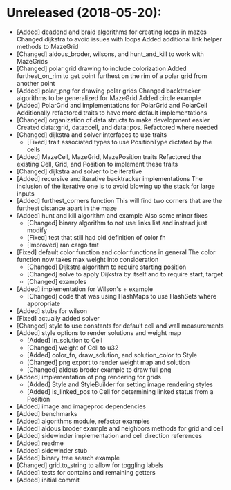 
# Unreleased (2018-05-20):
- [Added] deadend and braid algorithms for creating loops in mazes
    Changed dijkstra to avoid issues with loops
    Added additional link helper methods to MazeGrid
- [Changed] aldous\_broder, wilsons, and hunt\_and\_kill to work with MazeGrids
- [Changed] polar grid drawing to include colorization
    Added furthest\_on_rim to get point furthest on the rim of a polar grid
    from another point
- [Added] polar\_png for drawing polar grids
    Changed backtracker algorithms to be generalized for MazeGrid
    Added circle example
- [Added] PolarGrid and implementations for PolarGrid and PolarCell
    Additionally refactored traits to have more default implementations
- [Changed] organization of data structs to make development easier
    Created data::grid, data::cell, and data::pos. Refactored where needed
- [Changed] dijkstra and solver interfaces to use traits
    - [Fixed] trait associated types to use PositionType dictated by the cells
- [Added] MazeCell, MazeGrid, MazePosition traits
    Refactored the existing Cell, Grid, and Position to implement these
    traits
- [Changed] dijkstra and solver to be iterative
- [Added] recursive and iterative backtracker implementations
    The inclusion of the iterative one is to avoid blowing up the stack for
    large inputs
- [Added] furthest\_corners function
    This will find two corners that are the furthest distance apart in the
    maze
- [Added] hunt and kill algorithm and example
    Also some minor fixes
    - [Changed] binary algorithm to not use links list and instead just modify
    - [Fixed] test that still had old definition of color fn
    - [Improved] ran cargo fmt
- [Fixed] default color function and color functions in general
    The color function now takes max weight into consideration
    - [Changed] Dijkstra algorithm to require starting position
    - [Changed] solve to apply Dijkstra by itself and to require start, target
    - [Changed] examples
- [Added] implementation for Wilson's + example
    - [Changed] code that was using HashMaps to use HashSets where appropriate
- [Added] stubs for wilson
- [Fixed] actually added solver
- [Changed] style to use constants for default cell and wall measurements
- [Added] style options to render solutions and weight map
    - [Added] in\_solution to Cell
    - [Changed] weight of Cell to u32
    - [Added] color\_fn, draw\_solution, and solution\_color to Style
    - [Changed] png export to render weight map and solution
    - [Changed] aldous broder example to draw full png
- [Added] implementation of png rendering for grids
    - [Added] Style and StyleBuilder for setting image rendering styles
    - [Added] is\_linked\_pos to Cell for determining linked status from a Position
- [Added] image and imageproc dependencies
- [Added] benchmarks
- [Added] algorithms module, refactor examples
- [Added] aldous broder example and neighbors methods for grid and cell
- [Added] sidewinder implementation and cell direction references
- [Added] readme
- [Added] sidewinder stub
- [Added] binary tree search example
- [Changed] grid.to\_string to allow for toggling labels
- [Added] tests for contains and remaining getters
- [Added] initial commit

